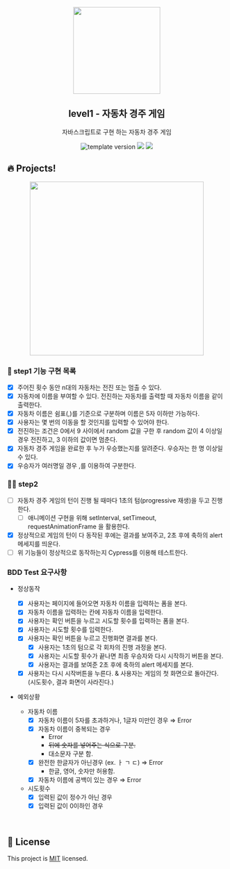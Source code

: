 <p align="middle" >
  <img width="200px;" src="https://user-images.githubusercontent.com/50367798/106415730-2645a280-6493-11eb-876c-ef7172652261.png"/>
</p>
<h2 align="middle">level1 - 자동차 경주 게임</h2>
<p align="middle">자바스크립트로 구현 하는 자동차 경주 게임</p>
<p align="middle">
<img src="https://img.shields.io/badge/version-1.0.0-blue?style=flat-square" alt="template version"/>
<img src="https://img.shields.io/badge/language-html-blue.svg?style=flat-square"/>
<a href="https://github.com/daybrush/moveable/blob/master/LICENSE" target="_blank">
  <img src="https://img.shields.io/github/license/daybrush/moveable.svg?style=flat-square&label=license&color=08CE5D"/>
  </a>
</p>

## 🔥 Projects!

<p align="middle">
  <img width="400" src="https://techcourse-storage.s3.ap-northeast-2.amazonaws.com/7c76e809d82a4a3aa0fd78a86be25427">
</p>

### 🎯 step1 기능 구현 목록

- [x] 주어진 횟수 동안 n대의 자동차는 전진 또는 멈출 수 있다.
- [x] 자동차에 이름을 부여할 수 있다. 전진하는 자동차를 출력할 때 자동차 이름을 같이 출력한다.
- [x] 자동차 이름은 쉼표(,)를 기준으로 구분하며 이름은 5자 이하만 가능하다.
- [x] 사용자는 몇 번의 이동을 할 것인지를 입력할 수 있어야 한다.
- [x] 전진하는 조건은 0에서 9 사이에서 random 값을 구한 후 random 값이 4 이상일 경우 전진하고, 3 이하의 값이면 멈춘다.
- [x] 자동차 경주 게임을 완료한 후 누가 우승했는지를 알려준다. 우승자는 한 명 이상일 수 있다.
- [x] 우승자가 여러명일 경우 ,를 이용하여 구분한다.

### 🎯🎯 step2

- [ ] 자동차 경주 게임의 턴이 진행 될 때마다 1초의 텀(progressive 재생)을 두고 진행한다.
  - [ ] 애니메이션 구현을 위해 setInterval, setTimeout, requestAnimationFrame 을 활용한다.
- [x] 정상적으로 게임의 턴이 다 동작된 후에는 결과를 보여주고, 2초 후에 축하의 alert 메세지를 띄운다.
- [ ] 위 기능들이 정상적으로 동작하는지 Cypress를 이용해 테스트한다.

### BDD Test 요구사항

- 정상동작

  - [x] 사용자는 페이지에 들어오면 자동차 이름을 입력하는 폼을 본다.
  - [x] 자동차 이름을 입력하는 칸에 자동차 이름을 입력한다.
  - [x] 사용자는 확인 버튼을 누르고 시도할 횟수를 입력하는 폼을 본다.
  - [x] 사용자는 시도할 횟수를 입력한다.
  - [x] 사용자는 확인 버튼을 누르고 진행화면 결과를 본다.
    - [x] 사용자는 1초의 텀으로 각 회차의 진행 과정을 본다.
    - [x] 사용자는 시도할 횟수가 끝나면 최종 우승자와 다시 시작하기 버튼을 본다.
    - [x] 사용자는 결과를 보여준 2초 후에 축하의 alert 메세지를 본다.
  - [x] 사용자는 다시 시작버튼을 누른다. & 사용자는 게임의 첫 화면으로 돌아간다. (시도횟수, 결과 화면이 사라진다.)

- 예외상황
  - 자동차 이름
    - [x] 자동차 이름이 5자를 초과하거나, 1글자 미만인 경우 ⇒ Error
    - [x] 자동차 이름이 중복되는 경우
      - Error
      - ~~뒤에 숫자를 넣어주는 식으로 구분.~~
      - 대소문자 구분 함.
    - [x] 완전한 한글자가 아닌경우 (ex. ㅏ ㄱ ㄷ) ⇒ Error
      - 한글, 영어, 숫자만 허용함.
    - [x] 자동차 이름에 공백이 있는 경우 ⇒ Error
  - 시도횟수
    - [x] 입력된 값이 정수가 아닌 경우
    - [x] 입력된 값이 0이하인 경우

<br>

## 📝 License

This project is [MIT](https://github.com/woowacourse/javascript-racingcar/blob/main/LICENSE) licensed.
